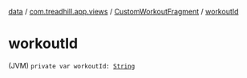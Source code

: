 [data](../../index.md) / [com.treadhill.app.views](../index.md) / [CustomWorkoutFragment](index.md) / [workoutId](./workout-id.md)

# workoutId

(JVM) `private var workoutId: `[`String`](https://kotlinlang.org/api/latest/jvm/stdlib/kotlin/-string/index.html)